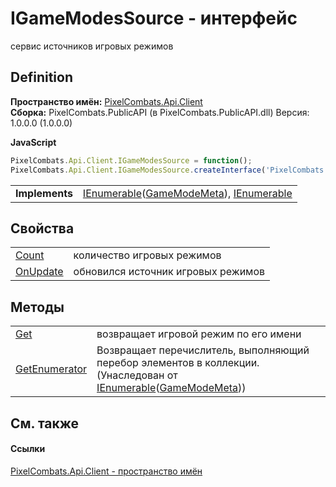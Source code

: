 # IGameModesSource - интерфейс


сервис источников игровых режимов



## Definition
**Пространство имён:** <a href="0bc5bced-b862-6ec1-859b-5f3a1a1a4e37">PixelCombats.Api.Client</a>  
**Сборка:** PixelCombats.PublicAPI (в PixelCombats.PublicAPI.dll) Версия: 1.0.0.0 (1.0.0.0)

**JavaScript**
``` JavaScript
PixelCombats.Api.Client.IGameModesSource = function();
PixelCombats.Api.Client.IGameModesSource.createInterface('PixelCombats.Api.Client.IGameModesSource');
```

<table><tr><td><strong>Implements</strong></td><td><a href="https://learn.microsoft.com/dotnet/api/system.collections.generic.ienumerable-1" target="_blank" rel="noopener noreferrer">IEnumerable</a>(<a href="8cfb61fb-9136-66d6-4652-00bca13fbf61">GameModeMeta</a>), <a href="https://learn.microsoft.com/dotnet/api/system.collections.ienumerable" target="_blank" rel="noopener noreferrer">IEnumerable</a></td></tr>
</table>



## Свойства
<table>
<tr>
<td><a href="b86e67c4-e508-b8a3-71a8-e76238b2dfc9">Count</a></td>
<td>количество игровых режимов</td></tr>
<tr>
<td><a href="45bbc1d3-b9d7-fed9-7016-fb650970ba6a">OnUpdate</a></td>
<td>обновился источник игровых режимов</td></tr>
</table>

## Методы
<table>
<tr>
<td><a href="73e90858-e85d-d9e2-add6-2811fff382ad">Get</a></td>
<td>возвращает игровой режим по его имени</td></tr>
<tr>
<td><a href="https://learn.microsoft.com/dotnet/api/system.collections.generic.ienumerable-1.getenumerator#system-collections-generic-ienumerable-1-getenumerator" target="_blank" rel="noopener noreferrer">GetEnumerator</a></td>
<td>Возвращает перечислитель, выполняющий перебор элементов в коллекции.<br />(Унаследован от <a href="https://learn.microsoft.com/dotnet/api/system.collections.generic.ienumerable-1" target="_blank" rel="noopener noreferrer">IEnumerable</a>(<a href="8cfb61fb-9136-66d6-4652-00bca13fbf61">GameModeMeta</a>))</td></tr>
</table>

## См. также


#### Ссылки
<a href="0bc5bced-b862-6ec1-859b-5f3a1a1a4e37">PixelCombats.Api.Client - пространство имён</a>  
